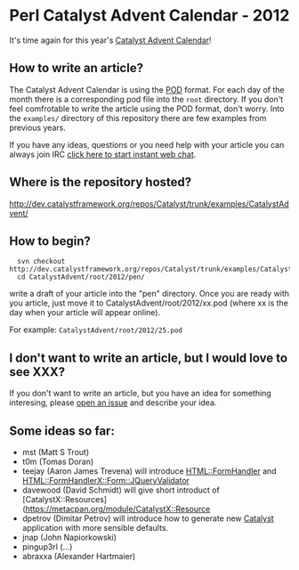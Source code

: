 # Perl Catalyst Advent Calendar - 2012

It's time again for this year's [Catalyst Advent Calendar](http://www.catalystframework.org/calendar/2011/)! 

## How to write an article?

The Catalyst Advent Calendar is using the [POD](http://perldoc.perl.org/perlpod.html) format. 
For each day of the month there is a corresponding pod file into the `root` directory.
If you don't feel comfrotable to write the article using the POD format, don't worry. 
Into the `examples/` directory of this repository there are few examples from previous years.

If you have any ideas, questions or you need help with your article you can always join IRC [click here to start instant web chat](http://chat.mibbit.com/#catalyst@irc.perl.org).

## Where is the repository hosted?

http://dev.catalystframework.org/repos/Catalyst/trunk/examples/CatalystAdvent/

## How to begin?

```shell
  svn checkout http://dev.catalystframework.org/repos/Catalyst/trunk/examples/CatalystAdvent/
  cd CatalystAdvent/root/2012/pen/
```

write a draft of your article into the "pen" directory. Once you are ready with you article, just move it to CatalystAdvent/root/2012/xx.pod 
(where xx is the day when your article will appear online).

  For example: `CatalystAdvent/root/2012/25.pod`

## I don't want to write an article, but I would love to see XXX?

If you don't want to write an article, but you have an idea for something interesing, please [open an issue](https://github.com/perl-catalyst/2012-Advent-Staging/issues) and describe your idea.

## Some ideas so far:

* mst (Matt S Trout)
* t0m (Tomas Doran)
* teejay (Aaron James Trevena) will introduce [HTML::FormHandler](https://metacpan.org/module/HTML::FormHandler) and 
[HTML::FormHandlerX::Form::JQueryValidator](https://metacpan.org/module/HTML::FormHandlerX::Form::JQueryValidator)
* davewood (David Schmidt) will give short introduct of [CatalystX::Resources](https://metacpan.org/module/CatalystX::Resource
* dpetrov (Dimitar Petrov) will introduce how to generate new [Catalyst](http://www.catalystframework.org/) application with more sensible defaults.
* jnap (John Napiorkowski)
* pingup3rl (...)
* abraxxa (Alexander Hartmaier)
